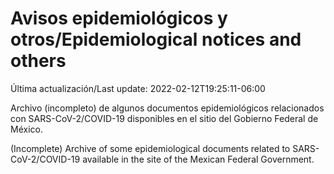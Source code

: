 # Avisos epidemiológicos y otros/Epidemiological notices and others

Última actualización/Last update: 2022-02-12T19:25:11-06:00

Archivo (incompleto) de algunos documentos epidemiológicos relacionados con SARS-CoV-2/COVID-19 disponibles en el sitio del Gobierno Federal de México.

(Incomplete) Archive of some epidemiological documents related to SARS-CoV-2/COVID-19 available in the site of the Mexican Federal Government.
